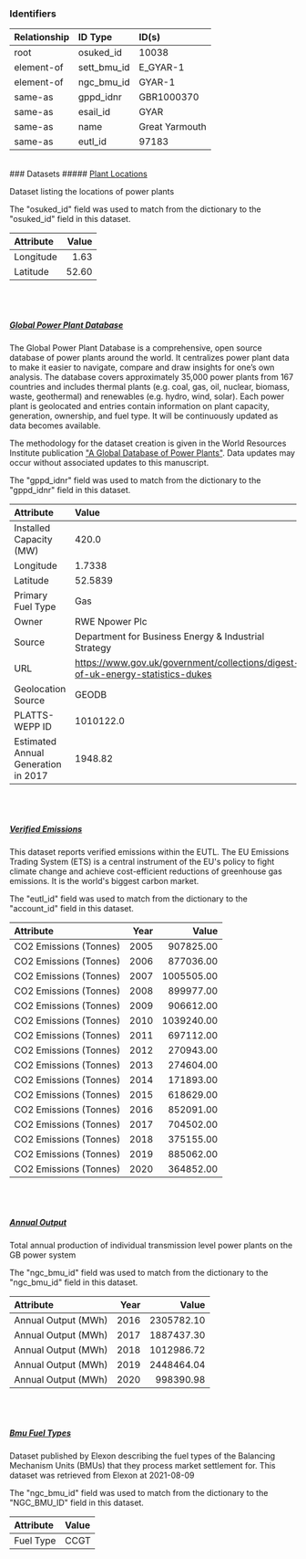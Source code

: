 ### Identifiers

| Relationship   | ID Type     | ID(s)          |
|:---------------|:------------|:---------------|
| root           | osuked_id   | 10038          |
| element-of     | sett_bmu_id | E_GYAR-1       |
| element-of     | ngc_bmu_id  | GYAR-1         |
| same-as        | gppd_idnr   | GBR1000370     |
| same-as        | esail_id    | GYAR           |
| same-as        | name        | Great Yarmouth |
| same-as        | eutl_id     | 97183          |

<br>
### Datasets
##### <a href="https://raw.githubusercontent.com/OSUKED/Dictionary-Datasets/main/datasets/plant-locations/datapackage.json">Plant Locations</a>

Dataset listing the locations of power plants

The "osuked_id" field was used to match from the dictionary to the "osuked_id" field in this dataset.

| Attribute   |   Value |
|:------------|--------:|
| Longitude   |    1.63 |
| Latitude    |   52.60 |

<br><br>
##### <a href="https://raw.githubusercontent.com/OSUKED/Dictionary-Datasets/main/datasets/global-power-plant-database/datapackage.json">Global Power Plant Database</a>

The Global Power Plant Database is a comprehensive, open source database of power plants around the world. It centralizes power plant data to make it easier to navigate, compare and draw insights for one’s own analysis. The database covers approximately 35,000 power plants from 167 countries and includes thermal plants (e.g. coal, gas, oil, nuclear, biomass, waste, geothermal) and renewables (e.g. hydro, wind, solar). Each power plant is geolocated and entries contain information on plant capacity, generation, ownership, and fuel type. It will be continuously updated as data becomes available. 

The methodology for the dataset creation is given in the World Resources Institute publication ["A Global Database of Power Plants"](https://www.wri.org/research/global-database-power-plants). Data updates may occur without associated updates to this manuscript.

The "gppd_idnr" field was used to match from the dictionary to the "gppd_idnr" field in this dataset.

| Attribute                           | Value                                                                          |
|:------------------------------------|:-------------------------------------------------------------------------------|
| Installed Capacity (MW)             | 420.0                                                                          |
| Longitude                           | 1.7338                                                                         |
| Latitude                            | 52.5839                                                                        |
| Primary Fuel Type                   | Gas                                                                            |
| Owner                               | RWE Npower Plc                                                                 |
| Source                              | Department for Business Energy & Industrial Strategy                           |
| URL                                 | https://www.gov.uk/government/collections/digest-of-uk-energy-statistics-dukes |
| Geolocation Source                  | GEODB                                                                          |
| PLATTS-WEPP ID                      | 1010122.0                                                                      |
| Estimated Annual Generation in 2017 | 1948.82                                                                        |

<br><br>
##### <a href="https://raw.githubusercontent.com/OSUKED/Dictionary-Datasets/main/datasets/verified-emissions/datapackage.json">Verified Emissions</a>

This dataset reports verified emissions within the EUTL. The EU Emissions Trading System (ETS) is a central instrument of the EU's policy to fight climate change and achieve cost-efficient reductions of greenhouse gas emissions. It is the world's biggest carbon market.

The "eutl_id" field was used to match from the dictionary to the "account_id" field in this dataset.

| Attribute              |   Year |      Value |
|:-----------------------|-------:|-----------:|
| CO2 Emissions (Tonnes) |   2005 |  907825.00 |
| CO2 Emissions (Tonnes) |   2006 |  877036.00 |
| CO2 Emissions (Tonnes) |   2007 | 1005505.00 |
| CO2 Emissions (Tonnes) |   2008 |  899977.00 |
| CO2 Emissions (Tonnes) |   2009 |  906612.00 |
| CO2 Emissions (Tonnes) |   2010 | 1039240.00 |
| CO2 Emissions (Tonnes) |   2011 |  697112.00 |
| CO2 Emissions (Tonnes) |   2012 |  270943.00 |
| CO2 Emissions (Tonnes) |   2013 |  274604.00 |
| CO2 Emissions (Tonnes) |   2014 |  171893.00 |
| CO2 Emissions (Tonnes) |   2015 |  618629.00 |
| CO2 Emissions (Tonnes) |   2016 |  852091.00 |
| CO2 Emissions (Tonnes) |   2017 |  704502.00 |
| CO2 Emissions (Tonnes) |   2018 |  375155.00 |
| CO2 Emissions (Tonnes) |   2019 |  885062.00 |
| CO2 Emissions (Tonnes) |   2020 |  364852.00 |

<br><br>
##### <a href="https://raw.githubusercontent.com/OSUKED/Dictionary-Datasets/main/datasets/annual-output/datapackage.json">Annual Output</a>

Total annual production of individual transmission level power plants on the GB power system

The "ngc_bmu_id" field was used to match from the dictionary to the "ngc_bmu_id" field in this dataset.

| Attribute           |   Year |      Value |
|:--------------------|-------:|-----------:|
| Annual Output (MWh) |   2016 | 2305782.10 |
| Annual Output (MWh) |   2017 | 1887437.30 |
| Annual Output (MWh) |   2018 | 1012986.72 |
| Annual Output (MWh) |   2019 | 2448464.04 |
| Annual Output (MWh) |   2020 |  998390.98 |

<br><br>
##### <a href="https://raw.githubusercontent.com/OSUKED/Dictionary-Datasets/main/datasets/bmu-fuel-types/datapackage.json">Bmu Fuel Types</a>

Dataset published by Elexon describing the fuel types of the Balancing Mechanism Units (BMUs) that they process market settlement for. This dataset was retrieved from Elexon at 2021-08-09

The "ngc_bmu_id" field was used to match from the dictionary to the "NGC_BMU_ID" field in this dataset.

| Attribute   | Value   |
|:------------|:--------|
| Fuel Type   | CCGT    |
